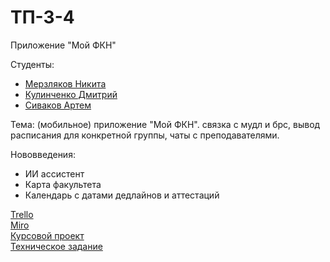 # ТП-3-4

Приложение "Мой ФКН"

Студенты:

-   [Мерзляков Никита](https://github.com/NerdSmith "Мерзляков Никита")
-   [Кулинченко Дмитрий](https://github.com/fxxozy "Кулинченко Дмитрий")
-   [Сиваков Артем](https://github.com/MoonBadger "Сиваков Артем")

Тема: (мобильное) приложение "Мой ФКН". связка с мудл и брс, вывод расписания для конкретной группы, чаты с преподавателями.

Нововведения:

-   ИИ ассистент
-   Карта факультета
-   Календарь с датами дедлайнов и аттестаций

[Trello](https://trello.com/b/te4Vv5fE/приложение-мойфкн)  
[Miro](https://miro.com/app/board/uXjVPhcWoLY=/?share_link_id=771108234084)  
[Курсовой проект](https://docs.google.com/document/d/1CuWijevmPyR2Y2TFcxg5L4udHbnMZBD2f_SdLXG1Ke8/edit?usp=sharing)  
[Техническое задание](https://docs.google.com/document/d/18AAr2G9XfXHtMbj_PB2hEUR392RzCPrMKvD3tBjSySI/edit?usp=sharing)
